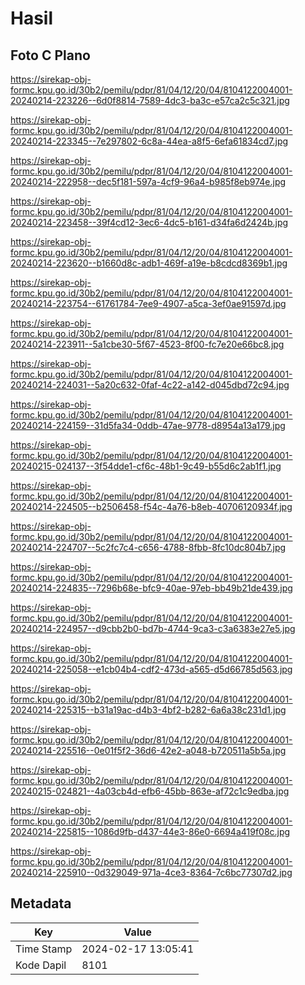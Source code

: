 # Hasil

## Foto C Plano

https://sirekap-obj-formc.kpu.go.id/30b2/pemilu/pdpr/81/04/12/20/04/8104122004001-20240214-223226--6d0f8814-7589-4dc3-ba3c-e57ca2c5c321.jpg

https://sirekap-obj-formc.kpu.go.id/30b2/pemilu/pdpr/81/04/12/20/04/8104122004001-20240214-223345--7e297802-6c8a-44ea-a8f5-6efa61834cd7.jpg

https://sirekap-obj-formc.kpu.go.id/30b2/pemilu/pdpr/81/04/12/20/04/8104122004001-20240214-222958--dec5f181-597a-4cf9-96a4-b985f8eb974e.jpg

https://sirekap-obj-formc.kpu.go.id/30b2/pemilu/pdpr/81/04/12/20/04/8104122004001-20240214-223458--39f4cd12-3ec6-4dc5-b161-d34fa6d2424b.jpg

https://sirekap-obj-formc.kpu.go.id/30b2/pemilu/pdpr/81/04/12/20/04/8104122004001-20240214-223620--b1660d8c-adb1-469f-a19e-b8cdcd8369b1.jpg

https://sirekap-obj-formc.kpu.go.id/30b2/pemilu/pdpr/81/04/12/20/04/8104122004001-20240214-223754--61761784-7ee9-4907-a5ca-3ef0ae91597d.jpg

https://sirekap-obj-formc.kpu.go.id/30b2/pemilu/pdpr/81/04/12/20/04/8104122004001-20240214-223911--5a1cbe30-5f67-4523-8f00-fc7e20e66bc8.jpg

https://sirekap-obj-formc.kpu.go.id/30b2/pemilu/pdpr/81/04/12/20/04/8104122004001-20240214-224031--5a20c632-0faf-4c22-a142-d045dbd72c94.jpg

https://sirekap-obj-formc.kpu.go.id/30b2/pemilu/pdpr/81/04/12/20/04/8104122004001-20240214-224159--31d5fa34-0ddb-47ae-9778-d8954a13a179.jpg

https://sirekap-obj-formc.kpu.go.id/30b2/pemilu/pdpr/81/04/12/20/04/8104122004001-20240215-024137--3f54dde1-cf6c-48b1-9c49-b55d6c2ab1f1.jpg

https://sirekap-obj-formc.kpu.go.id/30b2/pemilu/pdpr/81/04/12/20/04/8104122004001-20240214-224505--b2506458-f54c-4a76-b8eb-40706120934f.jpg

https://sirekap-obj-formc.kpu.go.id/30b2/pemilu/pdpr/81/04/12/20/04/8104122004001-20240214-224707--5c2fc7c4-c656-4788-8fbb-8fc10dc804b7.jpg

https://sirekap-obj-formc.kpu.go.id/30b2/pemilu/pdpr/81/04/12/20/04/8104122004001-20240214-224835--7296b68e-bfc9-40ae-97eb-bb49b21de439.jpg

https://sirekap-obj-formc.kpu.go.id/30b2/pemilu/pdpr/81/04/12/20/04/8104122004001-20240214-224957--d9cbb2b0-bd7b-4744-9ca3-c3a6383e27e5.jpg

https://sirekap-obj-formc.kpu.go.id/30b2/pemilu/pdpr/81/04/12/20/04/8104122004001-20240214-225058--e1cb04b4-cdf2-473d-a565-d5d66785d563.jpg

https://sirekap-obj-formc.kpu.go.id/30b2/pemilu/pdpr/81/04/12/20/04/8104122004001-20240214-225315--b31a19ac-d4b3-4bf2-b282-6a6a38c231d1.jpg

https://sirekap-obj-formc.kpu.go.id/30b2/pemilu/pdpr/81/04/12/20/04/8104122004001-20240214-225516--0e01f5f2-36d6-42e2-a048-b720511a5b5a.jpg

https://sirekap-obj-formc.kpu.go.id/30b2/pemilu/pdpr/81/04/12/20/04/8104122004001-20240215-024821--4a03cb4d-efb6-45bb-863e-af72c1c9edba.jpg

https://sirekap-obj-formc.kpu.go.id/30b2/pemilu/pdpr/81/04/12/20/04/8104122004001-20240214-225815--1086d9fb-d437-44e3-86e0-6694a419f08c.jpg

https://sirekap-obj-formc.kpu.go.id/30b2/pemilu/pdpr/81/04/12/20/04/8104122004001-20240214-225910--0d329049-971a-4ce3-8364-7c6bc77307d2.jpg


## Metadata

| Key        | Value               |
| ---------- | ------------------- |
| Time Stamp | 2024-02-17 13:05:41 |
| Kode Dapil | 8101                |




